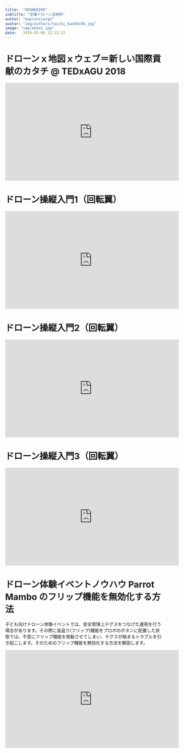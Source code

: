 ```yaml
---
title:  "DRONEBIRD"
subtitle: "空撮ドローン活用術"
author: "mapconcierge"
avatar: "img/authors/taichi_kao50x50.jpg"
image: "img/ebee2.jpg"
date:   2019-01-09 12:12:12
---
```


# ドローンｘ地図ｘウェブ＝新しい国際貢献のカタチ @ TEDxAGU 2018
<iframe width="560" height="315" src="https://www.youtube.com/embed/Z6fQnpVHDhU" frameborder="0" allow="accelerometer; autoplay; encrypted-media; gyroscope; picture-in-picture" allowfullscreen></iframe>

# ドローン操縦入門1（回転翼）
<iframe width="560" height="315" src="https://www.youtube.com/embed/84RnOFfoG2o" frameborder="0" allow="accelerometer; autoplay; encrypted-media; gyroscope; picture-in-picture" allowfullscreen></iframe>

# ドローン操縦入門2（回転翼）
<iframe width="560" height="315" src="https://www.youtube.com/embed/07imbwku19Q" frameborder="0" allow="accelerometer; autoplay; encrypted-media; gyroscope; picture-in-picture" allowfullscreen></iframe>

# ドローン操縦入門3（回転翼）
<iframe width="560" height="315" src="https://www.youtube.com/embed/hhSg1E11rAQ" frameborder="0" allow="accelerometer; autoplay; encrypted-media; gyroscope; picture-in-picture" allowfullscreen></iframe>


# ドローン体験イベントノウハウ Parrot Mambo のフリップ機能を無効化する方法
子ども向けドローン体験イベントでは、安全管理上テグスをつなげた運用を行う場合があります。その際に宙返り(フリップ)機能をプロポのボタンに配置した状態では、不意にフリップ機能を発動させてしまい、テグスが絡まるトラブルを引き起こします。そのためのフリップ機能を無効化する方法を解説します。
<iframe width="560" height="315" src="https://www.youtube.com/embed/D7iOj7Dkr8w" frameborder="0" allow="accelerometer; autoplay; encrypted-media; gyroscope; picture-in-picture" allowfullscreen></iframe>
